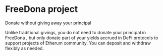 # FreeDona project
Donate without giving away your principal

Unlike traditional givings, you do not need to donate your principal in FreeDona , but only donate part of your yields accrued in DeFi protocols to support projects of Etherum community. You can deposit and withdraw flexibly as needed.

